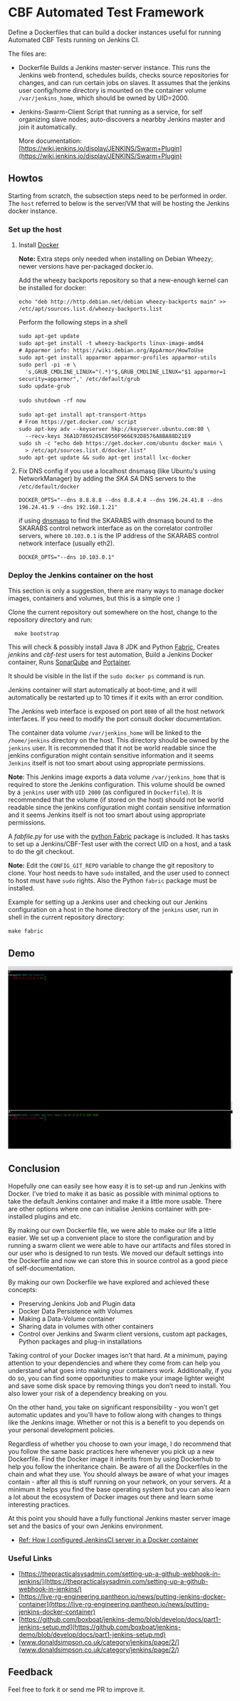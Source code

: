 
# CBF Automated Test Framework

Define a Dockerfiles that can build a docker instances useful for running Automated CBF Tests running on Jenkins CI.

The files are:
- Dockerfile
  Builds a Jenkins master-server instance. This runs the Jenkins web frontend,
  schedules builds, checks source repositories for changes, and can run certain
  jobs on slaves.
  It assumes that the jenkins user config/home directory is mounted on the container volume `/var/jenkins_home`, which should be owned by UID=2000.

- Jenkins-Swarm-Client
  Script that running as a service, for self organizing slave nodes; auto-discovers a nearbby Jenkins master and join it automatically.

  More documentation: [https://wiki.jenkins.io/display/JENKINS/Swarm+Plugin](https://wiki.jenkins.io/display/JENKINS/Swarm+Plugin)

##   Howtos

Starting from scratch, the subsection steps need to be performed in order. The
`host` referred to below is the server/VM that will be hosting the Jenkins
docker instance.

### Set up the host

1. Install [Docker](https://docs.docker.com/installation/)

    **Note:** Extra steps only needed when installing on Debian Wheezy; newer versions have per-packaged docker.io.

    Add the wheezy backports repository so that a new-enough kernel can be installed for docker:

    ```shell
    echo "deb http://http.debian.net/debian wheezy-backports main" >> /etc/apt/sources.list.d/wheezy-backports.list
    ```

    Perform the following steps in a shell
    ```shell
    sudo apt-get update
    sudo apt-get install -t wheezy-backports linux-image-amd64
    # Apparmor info: https://wiki.debian.org/AppArmor/HowToUse
    sudo apt-get install apparmor apparmor-profiles apparmor-utils
    sudo perl -pi -e \
      's,GRUB_CMDLINE_LINUX="(.*)"$,GRUB_CMDLINE_LINUX="$1 apparmor=1 security=apparmor",' /etc/default/grub
    sudo update-grub

    sudo shutdown -rf now

    sudo apt-get install apt-transport-https
    # From https://get.docker.com/ script
    sudo apt-key adv --keyserver hkp://keyserver.ubuntu.com:80 \
      --recv-keys 36A1D7869245C8950F966E92D8576A8BA88D21E9
    sudo sh -c "echo deb https://get.docker.com/ubuntu docker main \
      > /etc/apt/sources.list.d/docker.list"
    sudo apt-get update && sudo apt-get install lxc-docker
    ```

2. Fix DNS config if you use a localhost dnsmasq (like Ubuntu's using NetworkManager) by adding the *SKA SA* DNS servers to the `/etc/default/docker`


   ```shell
   DOCKER_OPTS="--dns 8.8.8.8 --dns 8.8.4.4 --dns 196.24.41.8 --dns 196.24.41.9 --dns 192.168.1.21"
   ```

   if using [dnsmasq](http://www.thekelleys.org.uk/dnsmasq/doc.html) to find the SKARABS with dnsmasq bound to the SKARABS control network interface as on the correlator controller servers, where `10.103.0.1` is the IP address of the SKARABS control network interface (usually eth2).

   ```shell
   DOCKER_OPTS="--dns 10.103.0.1"
   ```

### Deploy the Jenkins container on the host

This section is only a suggestion, there are many ways to manage docker images,
containers and volumes, but this is a simple one :)

Clone the current repository out somewhere on the host, change to the repository directory and run:

```shell
  make bootstrap
```

This will check & possibly install Java 8 JDK and Python [Fabric](http://fabfile.org/), Creates *jenkins* and *cbf-test* users for test automation, Build a Jenkins Docker container, Runs [SonarQube](sonarqube.org) and [Portainer](portainer.io).

It should be visible in the list if the `sudo docker ps` command is run.

Jenkins container will start automatically at boot-time, and it will automatically be restarted up to 10 times if it exits with an error condition.

The Jenkins web interface is exposed on port `8080` of all the host network interfaces. If you need to modify the port consult docker documentation.

The container data volume `/var/jenkins_home` will be linked to the `/home/jenkins` directory on the host. This directory should be owned by the `jenkins` user. It is recommended that it not be world readable since the jenkins configuration might contain sensitive information and it seems `Jenkins` itself is not too smart about using appropriate permissions.


**Note**: This Jenkins image exports a data volume `/var/jenkins_home` that is required to store the Jenkins configuration. This volume should be owned by a `jenkins` user with `UID 2000` (as configured in `Dockerfile`). It is recommended that the volume (if stored on the host) should not be world readable since the jenkins configuration might contain sensitive information and it seems Jenkins itself is not too smart about using appropriate permissions.

A *fabfile.py* for use with the [python Fabric](http://fabfile.org) package is included. It has tasks to set up a Jenkins/CBF-Test user with the correct UID on a host, and a task to do the git checkout.


**Note:** Edit the `CONFIG_GIT_REPO` variable to change the git repository to clone. Your host needs to have `sudo` installed, and the user used to connect to host must have `sudo` rights. Also the Python `fabric` package must be installed.

Example for setting up a Jenkins user and checking out our Jenkins configuration on a host in the home directory of the `jenkins` user, run in shell in the current repository directory:

```shell
make fabric
```

## Demo

[![Demo](.output.gif)](https://www.youtube.com/watch?v=uK2Qlv3v6jk)

## Conclusion

Hopefully one can easily see how easy it is to set-up and run Jenkins with Docker. I’ve tried to make it as basic as possible with minimal options to take the default Jenkins container and make it a little more usable. There are other options where one can initialise Jenkins container with pre-installed plugins and etc.

By making our own Dockerfile file, we were able to make our life a little easier. We set up a convenient place to store the configuration and by running a swarm client we were able to have our artifacts and files stored in our user who is designed to run tests. We moved our default settings into the Dockerfile and now we can store this in source control as a good piece of self-documentation.

By making our own Dockerfile we have explored and achieved these concepts:

- Preserving Jenkins Job and Plugin data
- Docker Data Persistence with Volumes
- Making a Data-Volume container
- Sharing data in volumes with other containers
- Control over Jenkins and Swarm client versions, custom apt packages, Python packages and plug-in installations

Taking control of your Docker images isn’t that hard. At a minimum, paying attention to your dependencies and where they come from can help you understand what goes into making your containers work. Additionally, if you do so, you can find some opportunities to make your image lighter weight and save some disk space by removing things you don’t need to install. You also lower your risk of a dependency breaking on you.

On the other hand, you take on significant responsibility - you won’t get automatic updates and you’ll have to follow along with changes to things like the Jenkins image. Whether or not this is a benefit to you depends on your personal development policies.

Regardless of whether you choose to own your image, I do recommend that you follow the same basic practices here whenever you pick up a new Dockerfile. Find the Docker image it inherits from by using Dockerhub to help you follow the inheritance chain. Be aware of all the Dockerfiles in the chain and what they use. You should always be aware of what your images contain - after all this is stuff running on your network, on your servers. At a minimum it helps you find the base operating system but you can also learn a lot about the ecosystem of Docker images out there and learn some interesting practices.

At this point you should have a fully functional Jenkins master server image set and the basics of your own Jenkins environment.

- [Ref: How I configured JenkinsCI server in a Docker container](https://blog.mphomphego.co.za/blog/2018/10/23/How-I-configured-JenkinsCI-server-in-a-Docker-container-2.html)

### Useful Links

- [https://thepracticalsysadmin.com/setting-up-a-github-webhook-in-jenkins/](https://thepracticalsysadmin.com/setting-up-a-github-webhook-in-jenkins/)
- [https://live-rg-engineering.pantheon.io/news/putting-jenkins-docker-container](https://live-rg-engineering.pantheon.io/news/putting-jenkins-docker-container)
- [https://github.com/boxboat/jenkins-demo/blob/develop/docs/part1-jenkins-setup.md](https://github.com/boxboat/jenkins-demo/blob/develop/docs/part1-jenkins-setup.md)
- [www.donaldsimpson.co.uk/category/jenkins/page/2/](www.donaldsimpson.co.uk/category/jenkins/page/2/)


## Feedback

Feel free to fork it or send me PR to improve it.
